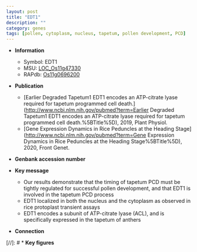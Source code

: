 ```yaml
---
layout: post
title: "EDT1"
description: ""
category: genes
tags: [pollen, cytoplasm, nucleus, tapetum, pollen development, PCD]
---
```


* **Information**  
    + Symbol: EDT1  
    + MSU: [LOC_Os11g47330](http://rice.plantbiology.msu.edu/cgi-bin/ORF_infopage.cgi?orf=LOC_Os11g47330)  
    + RAPdb: [Os11g0696200](http://rapdb.dna.affrc.go.jp/viewer/gbrowse_details/irgsp1?name=Os11g0696200)  

* **Publication**  
    + [Earlier Degraded Tapetum1 EDT1 encodes an ATP-citrate lyase required for tapetum programmed cell death.](http://www.ncbi.nlm.nih.gov/pubmed?term=Earlier Degraded Tapetum1 EDT1 encodes an ATP-citrate lyase required for tapetum programmed cell death.%5BTitle%5D), 2019, Plant Physiol.
    + [Gene Expression Dynamics in Rice Peduncles at the Heading Stage](http://www.ncbi.nlm.nih.gov/pubmed?term=Gene Expression Dynamics in Rice Peduncles at the Heading Stage%5BTitle%5D), 2020, Front Genet.

* **Genbank accession number**  

* **Key message**  
    + Our results demonstrate that the timing of tapetum PCD must be tightly regulated for successful pollen development, and that EDT1 is involved in the tapetum PCD process
    + EDT1 localized in both the nucleus and the cytoplasm as observed in rice protoplast transient assays
    + EDT1 encodes a subunit of ATP-citrate lyase (ACL), and is specifically expressed in the tapetum of anthers

* **Connection**  

[//]: # * **Key figures**  


